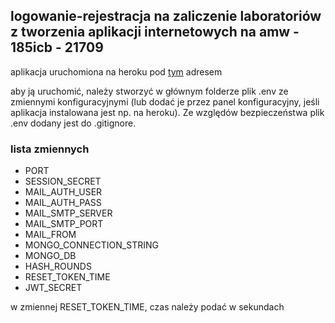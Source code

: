 ## logowanie-rejestracja na zaliczenie laboratoriów z tworzenia aplikacji internetowych na amw - 185icb - 21709

aplikacja uruchomiona na heroku pod [tym](https://lab1-185icb-21709-ai.herokuapp.com/login) adresem 

aby ją uruchomić, należy stworzyć w głównym folderze plik .env ze zmiennymi konfiguracyjnymi (lub dodać je przez panel konfiguracyjny, jeśli aplikacja instalowana jest np. na heroku). Ze względów bezpieczeństwa plik .env dodany jest do .gitignore.  
### lista zmiennych
- PORT
- SESSION_SECRET
- MAIL_AUTH_USER
- MAIL_AUTH_PASS
- MAIL_SMTP_SERVER
- MAIL_SMTP_PORT
- MAIL_FROM
- MONGO_CONNECTION_STRING
- MONGO_DB
- HASH_ROUNDS
- RESET_TOKEN_TIME
- JWT_SECRET

w zmiennej RESET_TOKEN_TIME, czas należy podać w sekundach